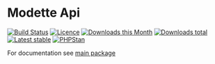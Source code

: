 # Modette Api

[![Build Status](https://img.shields.io/travis/modette/core-ext-api.svg?style=flat-square)](https://travis-ci.org/modette/core-ext-api)
[![Licence](https://img.shields.io/packagist/l/modette/core-ext-api.svg?style=flat-square)](https://packagist.org/packages/modette/core-ext-api)
[![Downloads this Month](https://img.shields.io/packagist/dm/modette/core-ext-api.svg?style=flat-square)](https://packagist.org/packages/modette/core-ext-api)
[![Downloads total](https://img.shields.io/packagist/dt/modette/core-ext-api.svg?style=flat-square)](https://packagist.org/packages/modette/core-ext-api)
[![Latest stable](https://img.shields.io/packagist/v/modette/core-ext-api.svg?style=flat-square)](https://packagist.org/packages/modette/core-ext-api)
[![PHPStan](https://img.shields.io/badge/PHPStan-enabled-brightgreen.svg?style=flat-square)](https://github.com/phpstan/phpstan)

For documentation see [main package](https://github.com/modette/modette)

